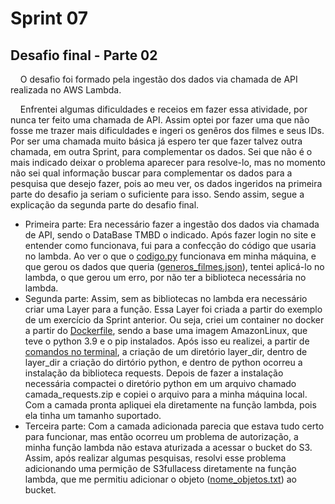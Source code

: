 # Sprint 07
## Desafio final - Parte 02
&nbsp;&nbsp;&nbsp; O desafio foi formado pela ingestão dos dados via chamada de API realizada no AWS Lambda.<p>
&nbsp;&nbsp;&nbsp; Enfrentei algumas dificuldades e receios em fazer essa atividade, por nunca ter feito uma chamada de API. Assim optei por fazer uma que não fosse me trazer mais dificuldades e ingeri os genêros dos filmes e seus IDs. Por ser uma chamada muito básica já espero ter que fazer talvez outra chamada, em outra Sprint, para complementar os dados. Sei que não é o mais indicado deixar o problema aparecer para resolve-lo, mas no momento não sei qual informação buscar para complementar os dados para a pesquisa que desejo fazer, pois ao meu ver, os dados ingeridos na primeira parte do desafio ja seriam o suficiente para isso. Sendo assim, segue a explicação da segunda parte do desafio final.

* Primeira parte: Era necessário fazer a ingestão dos dados via chamada de API, sendo o DataBase TMBD o indicado. Após fazer login no site e entender como funcionava, fui para a confecção do código que usaria no lambda. Ao ver o que o [codigo.py](https://github.com/rehbeinp/EstagioC_UOL/blob/main/Sprint07/Evid%C3%AAncias/Desafio/LAMBDA/codigo.py)  funcionava em minha máquina, e que gerou os dados que queria ([generos_filmes.json](https://github.com/rehbeinp/EstagioC_UOL/blob/main/Sprint07/Evid%C3%AAncias/Desafio/genero_filmes.json)), tentei aplicá-lo no lambda, o que gerou um erro, por não ter a biblioteca necessária no lambda.
* Segunda parte: Assim, sem as bibliotecas no lambda era necessário criar uma Layer para a função. Essa Layer foi criada a partir do exemplo de um exercício da Sprint anterior. Ou seja, criei um container no docker a partir do [Dockerfile](https://github.com/rehbeinp/EstagioC_UOL/blob/main/Sprint07/Evid%C3%AAncias/Desafio/LAYER/Dockerfile), sendo a base uma imagem AmazonLinux, que teve o python 3.9 e o pip instalados. Após isso eu realizei, a partir de [comandos no terminal](https://github.com/rehbeinp/EstagioC_UOL/blob/main/Sprint07/Evid%C3%AAncias/Desafio/LAYER/codigo_docker.txt), a criação de um diretório layer_dir, dentro de layer_dir a criação do dirtório python, e dentro de python ocorreu a instalação da biblioteca requests. Depois de fazer a instalação necessária compactei o diretório python em um arquivo chamado camada_requests.zip e copiei o arquivo para a minha máquina local. Com a camada pronta apliquei ela diretamente na função lambda, pois ela tinha um tamanho suportado.
* Terceira parte: Com a camada adicionada parecia que estava tudo certo para funcionar, mas então ocorreu um problema de autorização, a minha função lambda não estava aturizada a acessar o bucket do S3. Assim, após realizar algumas pesquisas, resolvi esse problema adicionando uma permição de S3fullacess diretamente na função lambda, que me permitiu adicionar o objeto ([nome_objetos.txt](https://github.com/rehbeinp/EstagioC_UOL/blob/main/Sprint07/Evid%C3%AAncias/Desafio/nome_objetos.txt)) ao bucket.
